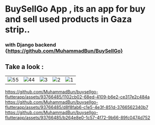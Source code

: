 # BuySellGo App , its an app for buy and sell used products in Gaza strip.. 
### with Django backend {https://github.com/MuhammadBun/BuySellGo}
## Take a look : 
<table>
  <tr>
    <td><img src="https://github.com/MuhammadBun/buysellgo-flutterapp/assets/93766485/2febb3a0-a744-4826-8623-905fb2680942" alt="55"></td>
    <td><img src="https://github.com/MuhammadBun/buysellgo-flutterapp/assets/93766485/94412f9a-3ca0-41a1-b40d-a7ee6ee6477b" alt="44"></td>
    <td><img src="https://github.com/MuhammadBun/buysellgo-flutterapp/assets/93766485/0faa3e2b-c87e-44a1-bed5-db7c221a1d20" alt="3"></td>
    <td><img src="https://github.com/MuhammadBun/buysellgo-flutterapp/assets/93766485/46ce7109-3a0b-4a58-992e-982cc53bd668" alt="2"></td>
    <td><img src="https://github.com/MuhammadBun/buysellgo-flutterapp/assets/93766485/bfc417de-57d1-416a-bb0a-da54765f05c8" alt="1"></td>
 
  </tr>
 
</table> 


https://github.com/MuhammadBun/buysellgo-flutterapp/assets/93766485/1102cb02-68ed-4109-b6e2-ce317e2c484a
https://github.com/MuhammadBun/buysellgo-flutterapp/assets/93766485/d8f8fab6-c1e5-4e3f-851d-3766562340b7
https://github.com/MuhammadBun/buysellgo-flutterapp/assets/93766485/b264e8e0-1c57-4f72-9b66-89fc0474d752

